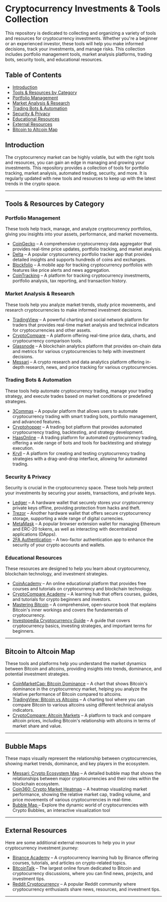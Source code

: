 # Cryptocurrency Investments & Tools Collection

This repository is dedicated to collecting and organizing a variety of tools and resources for cryptocurrency investments. Whether you're a beginner or an experienced investor, these tools will help you make informed decisions, track your investments, and manage risks. This collection includes portfolio management tools, market analysis platforms, trading bots, security tools, and educational resources.

## Table of Contents
- [Introduction](#introduction)
- [Tools & Resources by Category](#tools-resources-by-category)
- [Portfolio Management](#portfolio-management)
- [Market Analysis & Research](#market-analysis-research)
- [Trading Bots & Automation](#trading-bots-automation)
- [Security & Privacy](#security-privacy)
- [Educational Resources](#educational-resources)
- [External Resources](#external-resources)
- [Bitcoin to Altcoin Map](#bitcoin-to-altcoin-map)

## Introduction

The cryptocurrency market can be highly volatile, but with the right tools and resources, you can gain an edge in managing and growing your investments. This repository provides a collection of tools for portfolio tracking, market analysis, automated trading, security, and more. It is regularly updated with new tools and resources to keep up with the latest trends in the crypto space.

---

## Tools & Resources by Category

### Portfolio Management
These tools help track, manage, and analyze cryptocurrency portfolios, giving you insights into your assets, performance, and market movements.

- [CoinGecko](https://www.coingecko.com/en) – A comprehensive cryptocurrency data aggregator that provides real-time price updates, portfolio tracking, and market analysis.
- [Delta](https://delta.app/) – A popular cryptocurrency portfolio tracker app that provides detailed insights and supports hundreds of coins and exchanges.
- [Blockfolio](https://blockfolio.com/) – A mobile app for tracking cryptocurrency portfolios with features like price alerts and news aggregation.
- [CoinTracking](https://cointracking.info/) – A platform for tracking cryptocurrency investments, portfolio analysis, tax reporting, and transaction history.

### Market Analysis & Research
These tools help you analyze market trends, study price movements, and research cryptocurrencies to make informed investment decisions.

- [TradingView](https://www.tradingview.com/) – A powerful charting and social network platform for traders that provides real-time market analysis and technical indicators for cryptocurrencies and other assets.
- [CryptoCompare](https://www.cryptocompare.com/) – A platform offering real-time price data, charts, and cryptocurrency comparison tools.
- [Glassnode](https://glassnode.com/) – A blockchain analytics platform that provides on-chain data and metrics for various cryptocurrencies to help with investment decisions.
- [Messari](https://messari.io/) – A crypto research and data analytics platform offering in-depth research, news, and price tracking for various cryptocurrencies.

### Trading Bots & Automation
These tools help automate cryptocurrency trading, manage your trading strategy, and execute trades based on market conditions or predefined strategies.

- [3Commas](https://3commas.io/) – A popular platform that allows users to automate cryptocurrency trading with smart trading bots, portfolio management, and advanced features.
- [Cryptohopper](https://www.cryptohopper.com/) – A trading bot platform that provides automated cryptocurrency trading, backtesting, and strategy development.
- [HaasOnline](https://www.haasonline.com/) – A trading platform for automated cryptocurrency trading, offering a wide range of bots and tools for backtesting and strategy execution.
- [Kryll](https://kryll.io/) – A platform for creating and testing cryptocurrency trading strategies with a drag-and-drop interface, allowing for automated trading.

### Security & Privacy
Security is crucial in the cryptocurrency space. These tools help protect your investments by securing your assets, transactions, and private keys.

- [Ledger](https://www.ledger.com/) – A hardware wallet that securely stores your cryptocurrency private keys offline, providing protection from hacks and theft.
- [Trezor](https://trezor.io/) – Another hardware wallet that offers secure cryptocurrency storage, supporting a wide range of digital currencies.
- [MetaMask](https://metamask.io/) – A popular browser extension wallet for managing Ethereum and ERC-20 tokens, as well as interacting with decentralized applications (DApps).
- [2FA Authentication](https://www.authy.com/) – A two-factor authentication app to enhance the security of your crypto accounts and wallets.

### Educational Resources
These resources are designed to help you learn about cryptocurrency, blockchain technology, and investment strategies.

- [CoinAcademy](https://coinacademy.co/) – An online educational platform that provides free courses and tutorials on cryptocurrency and blockchain technology.
- [CryptoCompare Academy](https://www.cryptocompare.com/academy/) – A learning hub that offers courses, guides, and tutorials for crypto beginners and investors.
- [Mastering Bitcoin](https://github.com/bitcoinbook/bitcoinbook) – A comprehensive, open-source book that explains Bitcoin's inner workings and covers the fundamentals of cryptocurrency.
- [Investopedia Cryptocurrency Guide](https://www.investopedia.com/cryptocurrency-4427699) – A guide that covers cryptocurrency basics, investing strategies, and important terms for beginners.

---


## Bitcoin to Altcoin Map
These tools and platforms help you understand the market dynamics between Bitcoin and altcoins, providing insights into trends, dominance, and potential investment strategies.

- [CoinMarketCap: Bitcoin Dominance](https://coinmarketcap.com/charts/#dominance) – A chart that shows Bitcoin's dominance in the cryptocurrency market, helping you analyze the relative performance of Bitcoin compared to altcoins.
- [TradingView: Bitcoin vs Altcoins](https://www.tradingview.com/) – A charting tool where you can compare Bitcoin to various altcoins using different technical analysis indicators.
- [CryptoCompare: Altcoin Markets](https://www.cryptocompare.com/) – A platform to track and compare altcoin prices, including Bitcoin's relationship with altcoins in terms of market share and value.

---

## Bubble Maps
These maps visually represent the relationship between cryptocurrencies, showing market trends, dominance, and key players in the ecosystem.

- [Messari: Crypto Ecosystem Map](https://messari.io/) – A detailed bubble map that shows the relationships between major cryptocurrencies and their roles within the blockchain ecosystem.
- [Coin360: Crypto Market Heatmap](https://coin360.com/) – A heatmap visualizing market performance, showing the relative market cap, trading volume, and price movements of various cryptocurrencies in real-time.
- [Bubble Map ](https://cryptobubbles.net/) – Explore the dynamic world of cryptocurrencies with Crypto Bubbles, an interactive visualization tool

---

## External Resources
Here are some additional external resources to help you in your cryptocurrency investment journey:

- [Binance Academy](https://academy.binance.com/) – A cryptocurrency learning hub by Binance offering courses, tutorials, and articles on crypto-related topics.
- [BitcoinTalk](https://bitcointalk.org/) – The largest online forum dedicated to Bitcoin and cryptocurrency discussions, where you can find news, projects, and investment tips.
- [Reddit Cryptocurrency](https://www.reddit.com/r/CryptoCurrency/) – A popular Reddit community where cryptocurrency enthusiasts share news, resources, and investment tips.

---
